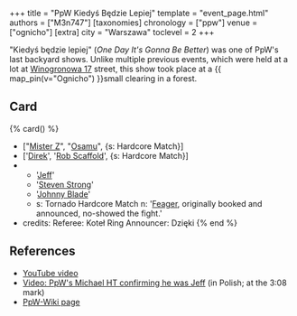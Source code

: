 +++
title = "PpW Kiedyś Będzie Lepiej"
template = "event_page.html"
authors = ["M3n747"]
[taxonomies]
chronology = ["ppw"]
venue = ["ognicho"]
[extra]
city = "Warszawa"
toclevel = 2
+++

"Kiedyś będzie lepiej" (_One Day It's Gonna Be Better_) was one of PpW's last backyard shows. Unlike multiple previous events, which were held at a lot at [Winogronowa 17](@/v/winogronowa-17.md) street, this show took place at a {{ map_pin(v="Ognicho") }}small clearing in a forest.

## Card

{% card() %}
- ["[Mister Z](@/w/mister-z.md)", "[Osamu](@/w/osamu.md)", {s: Hardcore Match}]
- ['[Direk](@/w/direk.md)', '[Rob Scaffold](@/w/rob-scaffold.md)', {s: Hardcore Match}]
- - '[Jeff](@/w/michael-ht.md)'
  - '[Steven Strong](@/w/biesiad.md)'
  - '[Johnny Blade](@/w/johnny-blade.md)'
  - s: Tornado Hardcore Match
    n: '[Feager](@/w/feager.md), originally booked and announced, no-showed the fight.'
- credits:
    Referee: Koteł
    Ring Announcer: Dzięki
{% end %}

## References

* [YouTube video](https://www.youtube.com/watch?v=DOAeXjrpmlg)
* [Video: PpW's Michael HT confirming he was Jeff](https://www.youtube.com/live/VlBjnWJRarE?si=LBRL38AjOmYrxW80&t=188) (in Polish; at the 3:08 mark)
* [PpW-Wiki page](http://ppw-fandom.tpwres.pl/ppw-kiedys-bedzie-lepiej-2019)
